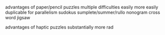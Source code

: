 advantages of paper/pencil puzzles
    multiple difficulties easily
    more easily duplicable for parallelism
sudokus
sumplete/summer/rullo
nonogram
cross word
jigsaw

advantages of haptic puzzles
    substantially more rad